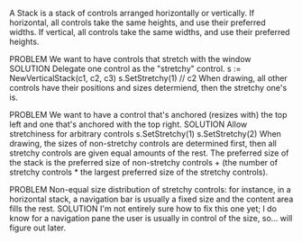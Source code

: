 A Stack is a stack of controls arranged horizontally or vertically.
	If horizontal, all controls take the same heights, and use their preferred widths.
	If vertical, all controls take the same widths, and use their preferred heights.

PROBLEM
	We want to have controls that stretch with the window
SOLUTION
	Delegate one control as the "stretchy" control.
		s := NewVerticalStack(c1, c2, c3)
		s.SetStretchy(1)	// c2
	When drawing, all other controls have their positions and sizes determiend, then the stretchy one's is.

PROBLEM
	We want to have a control that's anchored (resizes with) the top left and one that's anchored with the top right.
SOLUTION
	Allow stretchiness for arbitrary controls
		s.SetStretchy(1)
		s.SetStretchy(2)
	When drawing, the sizes of non-stretchy controls are determined first, then all stretchy controls are given equal amounts of the rest.
	The preferred size of the stack is the preferred size of non-stretchy controls + (the number of stretchy controls * the largest preferred size of the stretchy controls).

PROBLEM
	Non-equal size distribution of stretchy controls: for instance, in a horizontal stack, a navigation bar is usually a fixed size and the content area fills the rest.
SOLUTION
	I'm not entirely sure how to fix this one yet; I do know for a navigation pane the user is usually in control of the size, so... will figure out later.
